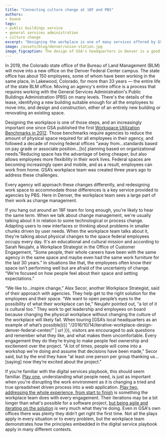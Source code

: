 ```yaml
---
title: "Connecting culture change at 18F and PBS"
authors:
- boone
tags:
- public buildings service
- general services administration
- culture change
excerpt: "Designing the workplace is one of many services offered by GSA's Public Buildings Service. In Lakewood, Colorado, the team approaches the task as consultants working with agencies to change their space and the culture to go with it."
image: /assets/blog/denver/union-station.jpg
image_figcaption: The design of GSA's headquarters in Denver is a good example of what's possible for other agencies. The team works with agencies to find the right design for their space and their culture.
---
```

In 2019, the Colorado state office of the Bureau of Land Management (BLM) will move into a new office on the Denver Federal Center campus. The state office has about 150 employees, some of whom have been working in the same place, in Lakewood, Colorado, for more than 33 years — the entire life of the state BLM office. Moving an agency's entire office is a process that requires working with the General Services Administration's Public Buildings Administration (PBS) on many levels. There's the details of the lease, identifying a new building suitable enough for all the employees to move into, and design and construction, either of an entirely new building or renovating an existing space.

Designing the workplace is one of those steps, and an increasingly important one since GSA published the first [Workspace Utilization Benchmarks in 2012](http://www.gsa.gov/graphics/ogp/Workspace_Utilization_Banchmark_July_2012.pdf). Those benchmarks require agencies to reduce the amount of physical space required for all employees in their agency, and followed a decade of moving federal offices "away from…standards based on pay grade or associate position…[to] planning based on organizational needs."Reducing space has the advantage of being cheaper, but also allows employees more flexibility in their work lives. Federal spaces are becoming increasingly open and mobile, and as a result, employees can work from home. GSA’s workplace team was created three years ago to address these challenges.

Every agency will approach these changes differently, and redesigning work space to accommodate those differences is a key service provided to agencies by PBS. Here in Denver, the workplace team sees a large part of their work as change management.

If you hang out around an 18F team for long enough, you're likely to hear the same term. When we talk about change management, we're usually talking about it in relation to some technological or process change. Adapting users to new interfaces or thinking about problems in smaller chunks driven by user needs. When the workplace team talks about it, they're talking about physical changes to the space federal employees occupy every day. It's an educational and cultural mission and according to Sarah Neujahr, a Workplace Strategist in the Office of Customer Engagement, "Some people, their whole careers have been with the same agency in the same space and maybe even had the same work furniture for the last 30 years.” In situations like that, the employees often know their space isn’t performing well but are afraid of the uncertainty of change. “We're focused on how people feel about their space and setting expectations."

“We like to…inspire change,” Alex Secor, another Workplace Strategist, said of their approach with agencies. They help get to the right solution for the employees and their space. “We want to open people’s eyes to the possibility of what their workplace can be,” Neujahr pointed out, “a lot of it is cultural too.” They work to get leadership and employees on board because changing the physical workplace without changing the culture of the workplace will likely fail. When touring [GSA’s local headquarters as an example of what’s possible]({{ "/2016/10/14/iterative-workplace-design-denver-federal-center/" | url }}), visitors are encouraged to ask questions and remember what they like, and what makes them uncomfortable. Every engagement they do they’re trying to make people feel ownership and excitement over the project. "A lot of times, people will come into a workshop we're doing and assume that decisions have been made," Secor said, but by the end they have "at least one person per group thanking us…[saying] now they’re excited about the project."

If you’re familiar with the digital services playbook, this should seem familiar. [Play one](https://playbook.cio.gov/#play1), understanding what people need, is just as important when you're disrupting the work environment as it is changing a tried and true spreadsheet driven process into a web application. [Play two, addressing the whole experience, from start to finish](https://playbook.cio.gov/#play2) is something the workplace team does with every engagement. Their iterations may be a bit longer than what's possible for a software project, [but being agile and iterating on the solution](https://playbook.cio.gov/#play4) is very much what they're doing. Even in GSA's own offices there was plenty they didn’t get right the first time. Not all the plays apply in every situation or to every problem, but the workplace team demonstrates how the principles embedded in the digital service playbook apply in many different contexts.
